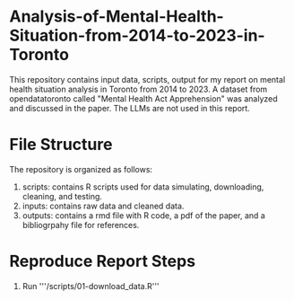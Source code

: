 # Analysis-of-Mental-Health-Situation-from-2014-to-2023-in-Toronto
This repository contains input data, scripts, output for my report on mental health situation analysis in Toronto from 2014 to 2023. A dataset from opendatatoronto called "Mental Health Act Apprehension" was analyzed and discussed in the paper. The LLMs are not used in this report.

# File Structure
The repository is organized as follows:
1. scripts: contains R scripts used for data simulating, downloading, cleaning, and testing.
2. inputs: contains raw data and cleaned data.
3. outputs: contains a rmd file with R code, a pdf of the paper, and a bibliogrpahy file for references.

# Reproduce Report Steps
1. Run '''/scripts/01-download_data.R'''
